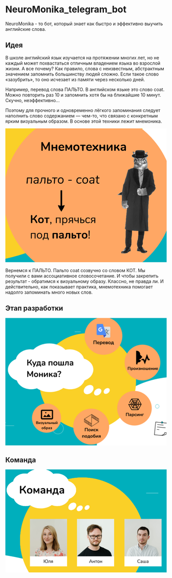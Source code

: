 # NeuroMonika_telegram_bot

NeuroMonika - то бот, который знает как быстро и эффективно выучить английские слова.

## Идея
В школе английский язык изучается на протяжении многих лет, но не каждый может похвастаться отличным владением языка во взрослой жизни.
А все почему? Как правило, слова с неизвестным, абстрактным значением запомнить большинству людей сложно. Если такое слово «зазубрить», то оно исчезает из памяти через несколько дней.

Например, перевод слова ПАЛЬТО. В английском языке это слово coat. Можно повторить раз 10 и запомнить хотя бы на ближайшие 10 минут. Скучно, неэффективно...

Поэтому для прочного и одновременно лёгкого запоминания следует наполнить слово содержанием — чем-то, что связано с конкретным ярким визуальным образом. В основе этой техники лежит мнемоника.

![](https://github.com/Volobueva-Yuliya/NeuroMonika_telegram_bot/blob/main/jmg/mnemonics.png)

Вернемся к ПАЛЬТО. Пальто coat созвучно со словом КОТ. Мы получили с вами ассоциативное словосочетание. И чтобы закрепить результат - обратимся к визуальному образу. Классно, не правда ли. И действительно, как показывает практика, мнемотехника помогает надолго запоминать много новых слов. 

## Этап разработки
![](https://github.com/Volobueva-Yuliya/NeuroMonika_telegram_bot/blob/main/jmg/realization.png)

## Команда
![](https://github.com/Volobueva-Yuliya/NeuroMonika_telegram_bot/blob/main/jmg/team.png)

